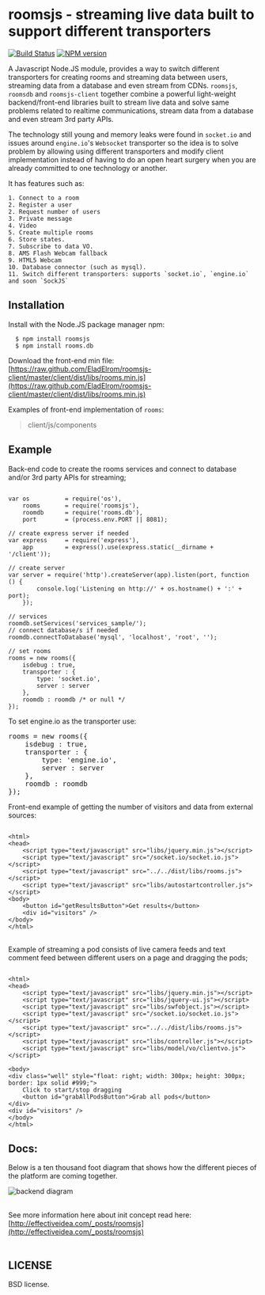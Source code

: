 # roomsjs - streaming live data built to support different transporters

[![Build Status](https://secure.travis-ci.org/EladElrom/roomsjs-client.png)](http://travis-ci.org/EladElrom/roomsjs-client)
[![NPM version](https://badge.fury.io/js/roomsjs.png)](http://badge.fury.io/js/roomsjs)

A Javascript Node.JS module, provides a way to switch different transporters for creating rooms and streaming data between users, streaming data from a database and even stream from CDNs.
`roomsjs`, `roomsdb` and `roomsjs-client` together combine a powerful light-weight backend/front-end libraries built to stream live data and solve same problems related to realtime communications, stream data from a database and even stream 3rd party APIs.

The technology still young and memory leaks were found in `socket.io` and issues around `engine.io`'s `Websocket` transporter so the idea is to solve problem by allowing using different transporters and modify client implementation instead of having to do an open heart surgery when you are already committed to one technology or another.

It has features such as:

    1. Connect to a room
    2. Register a user
    2. Request number of users
    3. Private message
    4. Video
    5. Create multiple rooms
    6. Store states.
    7. Subscribe to data VO.
    8. AMS Flash Webcam fallback
    9. HTML5 Webcam
    10. Database connector (such as mysql).
    11. Switch different transporters: supports `socket.io`, `engine.io` and soon `SockJS`

## Installation

  Install with the Node.JS package manager npm:

      $ npm install roomsjs
      $ npm install rooms.db

Download the front-end min file:
[https://raw.github.com/EladElrom/roomsjs-client/master/client/dist/libs/rooms.min.js](https://raw.github.com/EladElrom/roomsjs-client/master/client/dist/libs/rooms.min.js)

Examples of front-end implementation of `rooms`:

> client/js/components

## Example

Back-end code to create the rooms services and connect to database and/or 3rd party APIs for streaming;

<pre lang="javascript"><code>
var os          = require('os'),
    rooms       = require('roomsjs'),
    roomdb      = require('rooms.db'),
    port        = (process.env.PORT || 8081);

// create express server if needed
var express     = require('express'),
    app         = express().use(express.static(__dirname + '/client'));

// create server
var server = require('http').createServer(app).listen(port, function () {
        console.log('Listening on http://' + os.hostname() + ':' + port);
    });

// services
roomdb.setServices('services_sample/');
// connect database/s if needed
roomdb.connectToDatabase('mysql', 'localhost', 'root', '');

// set rooms
rooms = new rooms({
    isdebug : true,
    transporter : {
        type: 'socket.io',
        server : server
    },
    roomdb : roomdb /* or null */
});
</code></pre>

To set engine.io as the transporter use:

<pre lang="javascript">
rooms = new rooms({
    isdebug : true,
    transporter : {
        type: 'engine.io',
        server : server
    },
    roomdb : roomdb
});
</pre>

Front-end example of getting the number of visitors and data from external sources:

<pre lang="html">
<code>
&#60;html&#62;
&#60;head&#62;
    &#60;script type="text/javascript" src="libs/jquery.min.js"&#62;&#60;/script&#62;
    &#60;script type="text/javascript" src="/socket.io/socket.io.js"&#62;&#60;/script&#62;
    &#60;script type="text/javascript" src="../../dist/libs/rooms.js"&#62;&#60;/script&#62;
    &#60;script type="text/javascript" src="libs/autostartcontroller.js"&#62;&#60;/script&#62;
&#60;body&#62;
    &#60;button id="getResultsButton"&#62;Get results&#60;/button&#62;
    &#60;div id="visitors" /&#62;
&#60;/body&#62;
&#60;/html&#62;
</code>
</pre>

Example of streaming a pod consists of live camera feeds and text comment feed between different users on a page and dragging the pods;

<pre lang="html"><code>
&#60;html&#62;
&#60;head&#62;
    &#60;script type="text/javascript" src="libs/jquery.min.js"&#62;&#60;/script&#62;
    &#60;script type="text/javascript" src="libs/jquery-ui.js"&#62;&#60;/script&#62;
    &#60;script type="text/javascript" src="libs/swfobject.js"&#62;&#60;/script&#62;
    &#60;script type="text/javascript" src="/socket.io/socket.io.js"&#62;&#60;/script&#62;
    &#60;script type="text/javascript" src="../../dist/libs/rooms.js"&#62;&#60;/script&#62;
    &#60;script type="text/javascript" src="libs/controller.js"&#62;&#60;/script&#62;
    &#60;script type="text/javascript" src="libs/model/vo/clientvo.js"&#62;&#60;/script&#62;

&#60;body&#62;
&#60;div class="well" style="float: right; width: 300px; height: 300px; border: 1px solid #999;"&#62;
    Click to start/stop dragging
    &#60;button id="grabAllPodsButton"&#62;Grab all pods&#60;/button&#62;
&#60;/div&#62;
&#60;div id="visitors" /&#62;
&#60;/body&#62;
&#60;/html&#62;
</code></pre>

## Docs:

Below is a ten thousand foot diagram that shows how the different pieces of the platform are coming together.

![backend diagram](https://raw.github.com/EladElrom/poet/ei-pages/effectiveidea/public/images/roomsjs-diagram1.png)
<br><br>

See more information here about init concept read here: [http://effectiveidea.com/_posts/roomsjs](http://effectiveidea.com/_posts/roomsjs)
<br><br>

## LICENSE

BSD license.

